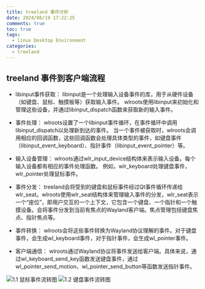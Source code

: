 ```yaml
---
title: treeland 事件分析
date: 2024/06/19 17:22:25
comments: true
toc: true
tags:
  - linux Desktop Environment
categories:
  - treeland
---
```


## treeland 事件到客户端流程
- libinput事件获取：
libinput是一个处理输入设备事件的库，用于从硬件设备（如键盘、鼠标、触摸板等）获取输入事件。
wlroots使用libinput来初始化和管理这些设备，并通过libinput_dispatch函数来获取新的输入事件。

- 事件处理：
wlroots设置了一个libinput事件循环，在事件循环中调用libinput_dispatch以处理新到达的事件。
当一个事件被获取时，wlroots会调用相应的回调函数，这些回调函数会处理具体类型的事件，如键盘事件（libinput_event_keyboard）、指针事件（libinput_event_pointer）等。

- 输入设备管理：
wlroots通过wlr_input_device结构体来表示输入设备。每个输入设备都有相应的事件处理函数。
例如，wlr_keyboard处理键盘事件，wlr_pointer处理鼠标事件。

- 事件分发：
treeland会将受到的键盘和鼠标事件经过Qt事件循环传递给wlr_seat。wlroots使用wlr_seat结构体来管理输入事件的分发，wlr_seat表示一个“座位”，即用户交互的一个上下文，它包含一个键盘、一个指针和一个触摸设备。会将事件分发到当前有焦点的Wayland客户端。焦点管理包括键盘焦点、指针焦点等。

- 事件转换：
wlroots会将这些事件转换为Wayland协议理解的事件。对于键盘事件，会生成wl_keyboard事件，对于指针事件，会生成wl_pointer事件。

- 客户端通信：
wlroots通过Wayland协议将事件发送给客户端。具体来说，通过wl_keyboard_send_key函数发送键盘事件，通过wl_pointer_send_motion、wl_pointer_send_button等函数发送指针事件。

![1.1 鼠标事件流转图](/img/treeland/pointer-motion.drawio.svg)
![1.2 键盘事件流转图](/img/treeland/keyboard_key.drawio.svg)

